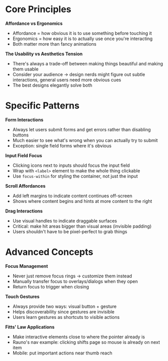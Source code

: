 # Core Principles

**Affordance vs Ergonomics**

- Affordance = how obvious it is to use something before touching it
- Ergonomics = how easy it is to actually use once you're interacting
- Both matter more than fancy animations

**The Usability vs Aesthetics Tension**

- There's always a trade-off between making things beautiful and making them usable
- Consider your audience -> design nerds might figure out subtle interactions, general users need more obvious cues
- The best designs elegantly solve both

# Specific Patterns

**Form Interactions**

- Always let users submit forms and get errors rather than disabling buttons
- Much easier to see what's wrong when you can actually try to submit
- Exception: single field forms where it's obvious

**Input Field Focus**

- Clicking icons next to inputs should focus the input field
- Wrap with `<label>` element to make the whole thing clickable
- Use `focus-within` for styling the container, not just the input

**Scroll Affordances**

- Add left margins to indicate content continues off-screen
- Shows where content begins and hints at more content to the right

**Drag Interactions**

- Use visual handles to indicate draggable surfaces
- Critical: make hit areas bigger than visual areas (invisible padding)
- Users shouldn't have to be pixel-perfect to grab things

# Advanced Concepts

**Focus Management**

- Never just remove focus rings -> customize them instead
- Manually transfer focus to overlays/dialogs when they open
- Return focus to trigger when closing

**Touch Gestures**

- Always provide two ways: visual button + gesture
- Helps discoverability since gestures are invisible
- Users learn gestures as shortcuts to visible actions

**Fitts' Law Applications**

- Make interactive elements close to where the pointer already is
- Rauno's nav example: clicking shifts page so mouse is already on next item
- Mobile: put important actions near thumb reach
